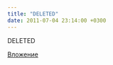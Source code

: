```yaml
---
title: "DELETED"
date: 2011-07-04 23:14:00 +0300
---
```


DELETED

[Вложение](https://vk.com/photo47057117_263496037)
